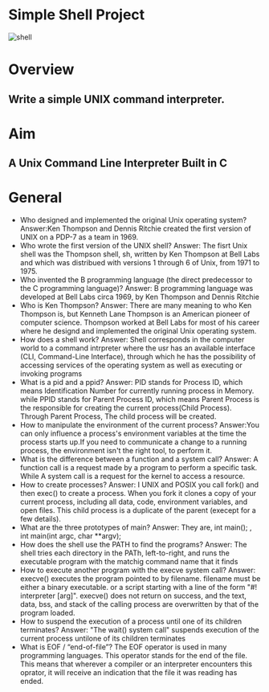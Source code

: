 # Simple Shell Project
![shell](https://user-images.githubusercontent.com/102301571/173293857-7df7a86c-87d8-4093-a9a7-640055004088.jpg)
# Overview
## Write a simple UNIX command interpreter.
#  Aim
## A Unix Command Line Interpreter Built in C
# General 
* Who designed and implemented the original Unix operating system?
  Answer:Ken Thompson and Dennis Ritchie created the first version of UNIX on a PDP-7 as a team in 1969.
* Who wrote the first version of the UNIX shell?
  Answer: The fisrt Unix shell was the Thompson shell, sh, written by Ken Thompson at Bell Labs and which was distribued with versions 1 through 6 of Unix, from 1971   to 1975.
* Who invented the B programming language (the direct predecessor to the C programming language)?
  Answer: B programming language was developed at Bell Labs circa 1969, by Ken Thompson and Dennis Ritchie
* Who is Ken Thompson?
  Answer: There are many meaning to who Ken Thompson is, but Kenneth Lane Thompson is an American pioneer of computer science. Thompson worked at Bell Labs for most     of his career where he designd and implemented the original Unix operating system.
* How does a shell work?
  Answer: Shell corresponds in the computer world to a command intrpreter where the usr has an available interface (CLI, Command-Line Interface), through which he has   the possibility of accessing services of the operating system as well as executing or invoking programs
* What is a pid and a ppid?
  Answer: PID stands for Process ID, which means Identification Number for currently running process in Memory. while
  PPID stands for Parent Process ID, which means Parent Process is the responsible for creating the current process(Child Process). Through Parent Process, The child   process will be created.
* How to manipulate the environment of the current process?
  Answer:You can only influence a process's environment variables at the time the process starts up.If you need to communicate a change to a running process, the       environment isn't the right tool, to perform it.
* What is the difference between a function and a system call?
  Answer: A function call is a request made by a program to perform a specific task. While
  A system call is a request for the kernel to access a resource.
* How to create processes?
  Answer: I UNIX and POSIX you call fork() and then exec() to create a process. When you fork it clones a copy of your current process, including all data, code,       environment variables, and open files. This child process is a duplicate of the parent (execept for a few details). 
* What are the three prototypes of main?
  Answer: They are, int main(); , int main(int argc, char **argv);
* How does the shell use the PATH to find the programs?
  Answer: The shell tries each directory in the PATh, left-to-right, and runs the executable program with the matchig command name that it finds
* How to execute another program with the execve system call?
  Answer: execve() executes the program pointed to by filename. filename must be either a binary executable. or a script starting with a line of the form "#!           interpreter [arg]".
  execve() does not return on success, and the text, data, bss, and stack of the calling process are overwritten by that of the program loaded.
* How to suspend the execution of a process until one of its children terminates?
  Answer: "The wait() system call" suspends execution of the current process untilone of its children terminates
* What is EOF / “end-of-file”?
  The EOF operator is used in many programming languages. This operator stands for the end of the file. This means that wherever a compiler or an interpreter           encounters this oprator, it will receive an indication that the file it was reading has ended.
